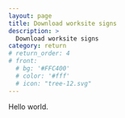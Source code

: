 ```yaml
---
layout: page
title: Download worksite signs
description: >
  Download worksite signs
category: return
# return_order: 4
# front:
  # bg: '#FFC400'
  # color: '#fff'
  # icon: "tree-12.svg"
---
```


Hello world.
